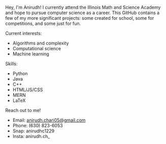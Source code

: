 Hey, I'm Anirudh! I currently attend the Illinois Math and Science Academy and hope to pursue computer science as a career. This GitHub contains a few of my more significant projects: some created for school, some for competitions, and some just for fun. 

Current interests:
  - Algorithms and complexity
  - Computational science
  - Machine learning

Skills:
  - Python
  - Java
  - C++
  - HTML/JS/CSS
  - MERN
  - LaTeX

Reach out to me!
  - Email: anirudh.chari05@gmail.com
  - Phone: (630) 823-6053
  - Snap: anirudhc1229
  - Insta: anirudh.ch_
